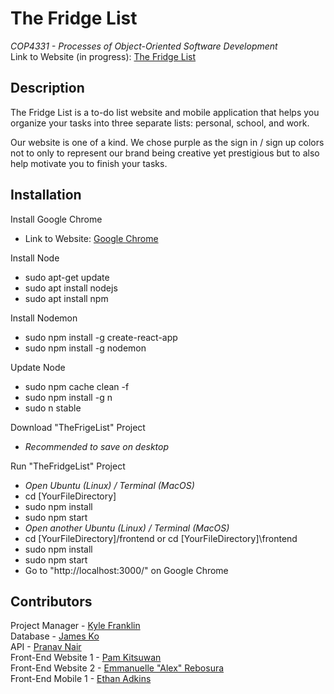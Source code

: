 # The Fridge List
*COP4331 - Processes of Object-Oriented Software Development*
<br> Link to Website (in progress): [The Fridge List](https://thefridgelist.herokuapp.com/)

## Description
The Fridge List is a to-do list website and mobile application that helps you organize your tasks into three separate lists: personal, school, and work.

Our website is one of a kind. We chose purple as the sign in / sign up colors not to only to represent our brand being creative yet prestigious but to also help motivate you to finish your tasks.

## Installation
Install Google Chrome
- Link to Website: [Google Chrome](https://www.google.com/chrome/dr/download/)

Install Node
- sudo apt-get update
- sudo apt install nodejs
- sudo apt install npm

Install Nodemon
- sudo npm install -g create-react-app
- sudo npm install -g nodemon

Update Node
- sudo npm cache clean -f
- sudo npm install -g n
- sudo n stable

Download "TheFrigeList" Project
- *Recommended to save on desktop*

Run "TheFridgeList" Project
- *Open Ubuntu (Linux) / Terminal (MacOS)*
- cd [YourFileDirectory]
- sudo npm install
- sudo npm start
- *Open another Ubuntu (Linux) / Terminal (MacOS)*
- cd [YourFileDirectory]/frontend or cd [YourFileDirectory]\frontend
- sudo npm install
- sudo npm start
- Go to "http://localhost:3000/" on Google Chrome

## Contributors
Project Manager - [Kyle Franklin](https://github.com/KyleFranklin)
<br> Database - [James Ko](https://github.com/JamesKo51)
<br> API - [Pranav Nair](https://github.com/pranavjnair123)
<br> Front-End Website 1 - [Pam Kitsuwan](https://github.com/sspamss)
<br> Front-End Website 2 - [Emmanuelle "Alex" Rebosura](https://github.com/justarandomidiot1)
<br> Front-End Mobile 1 - [Ethan Adkins](https://github.com/EthanAdkins)
